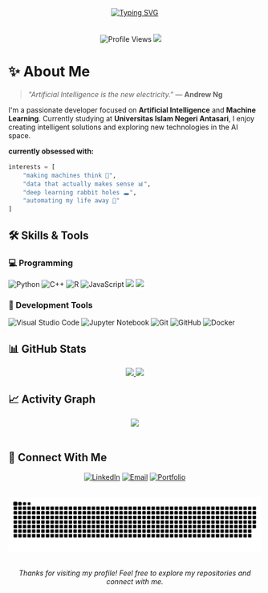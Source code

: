 <div align="center">
  <a href="https://git.io/typing-svg">
    <img src="https://readme-typing-svg.herokuapp.com?font=Rock+Salt&size=40&duration=3000&pause=1000&color=F39C12&center=true&vCenter=true&width=800&height=70&lines=Code.+Train.+Predict.+Repeat."
         alt="Typing SVG" />
  </a>
</div><br><br>


<div align="center">
  <img src="https://komarev.com/ghpvc/?username=mkaspulanwar&style=for-the-badge&color=F39C12" alt="Profile Views"/>
  <img src="https://img.shields.io/github/followers/mkaspulanwar?style=social">&nbsp;&nbsp;&nbsp;&nbsp;
</div>



# ✨ About Me

> *"Artificial Intelligence is the new electricity."* — **Andrew Ng**

I'm a passionate developer focused on **Artificial Intelligence** and **Machine Learning**. Currently studying at **Universitas Islam Negeri Antasari**, I enjoy creating intelligent solutions and exploring new technologies in the AI space.

**currently obsessed with:**
```python
interests = [
    "making machines think 🤖",
    "data that actually makes sense 📊", 
    "deep learning rabbit holes 🕳️",
    "automating my life away 🚀"
]
```





## 🛠 Skills & Tools

### 💻 Programming
![Python](https://img.shields.io/badge/Python-FFD43B?style=for-the-badge&logo=python&logoColor=blue)
![C++](https://img.shields.io/badge/C++-00599C?style=for-the-badge&logo=cplusplus&logoColor=white)
![R](https://img.shields.io/badge/R-276DC3?style=for-the-badge&logo=r&logoColor=white)
![JavaScript](https://img.shields.io/badge/JavaScript-323330?style=for-the-badge&logo=javascript&logoColor=F7DF1E)
<img src="https://img.shields.io/badge/FastAPI-005571?style=for-the-badge&logo=fastapi">
<img src="https://img.shields.io/badge/pandas-%23150458.svg?style=for-the-badge&logo=pandas&logoColor=white">

### 🔧 Development Tools
![Visual Studio Code](https://img.shields.io/badge/Visual%20Studio%20Code-0078d4.svg?style=for-the-badge&logo=visual-studio-code&logoColor=white)
![Jupyter Notebook](https://img.shields.io/badge/jupyter-%23FA0F00.svg?style=for-the-badge&logo=jupyter&logoColor=white)
![Git](https://img.shields.io/badge/git-%23F05033.svg?style=for-the-badge&logo=git&logoColor=white)
![GitHub](https://img.shields.io/badge/github-%23121011.svg?style=for-the-badge&logo=github&logoColor=white)
![Docker](https://img.shields.io/badge/docker-%230db7ed.svg?style=for-the-badge&logo=docker&logoColor=white)



## 📊 GitHub Stats

<p align="center">
<a href="https://github.com/mkaspulanwar">
  <img height="180em" src="https://github-readme-stats-eight-theta.vercel.app/api?username=mkaspulanwar&show_icons=true&hide_border=true&bg_color=0d1117&theme=tokyonight&include_all_commits=true&count_private=true"/>
  <img height="180em" src="https://github-readme-stats-eight-theta.vercel.app/api/top-langs/?username=mkaspulanwar&hide=html,css&layout=compact&langs_count=8&hide_border=true&bg_color=0d1117&theme=tokyonight"/>
</a>
</p>

## 📈 Activity Graph

<div align="center">
<img src="https://github-readme-activity-graph.vercel.app/graph?username=mkaspulanwar&theme=tokyo-night&bg_color=1a1b27&color=a9b1d6&line=00d4ff&point=7c3aed&area=true&hide_border=true"/>
</div>

<br>

## 🤝 Connect With Me

<div align="center">

[![LinkedIn](https://img.shields.io/badge/LinkedIn-0077B5?style=for-the-badge&logo=linkedin&logoColor=white)](https://linkedin.com/in/mkasplanwar)
[![Email](https://img.shields.io/badge/Email-D14836?style=for-the-badge&logo=gmail&logoColor=white)](mailto:mkaspulanwar2002@gmail.com)
[![Portfolio](https://img.shields.io/badge/Portfolio-FF6B6B?style=for-the-badge&logo=firefox&logoColor=white)](https://mkaspulanwar.com)

</div>

<br>

<div align="center">
<img src="https://raw.githubusercontent.com/platane/platane/output/github-contribution-grid-snake-dark.svg" alt="Snake Animation" />
</div>

<br>

<div align="center">
<p><i>Thanks for visiting my profile! Feel free to explore my repositories and connect with me.</i></p>
</div>
